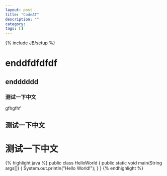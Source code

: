 ```yaml
---
layout: post
title: "CodeAT"
description: ""
category: 
tags: []
---
```

{% include JB/setup %}
# enddfdfdfdf

## endddddd

### 测试一下中文

gfhgfhf

## 测试一下中文

# 测试一下中文

<link rel="stylesheet" href="/assets/themes/twitter/css/pygments.css">

{% highlight java %}
public class HelloWorld {
    public static void main(String args[]) {
      System.out.println("Hello World!");
    }
}
{% endhighlight %}